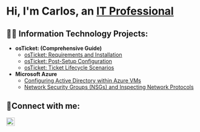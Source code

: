 <h1>Hi, I'm Carlos, an <a href="https://linkedin.com/in/alexander-perez-97a86a2a5">IT Professional</a></h1>

<h2>👨‍💻 Information Technology Projects:</h2>

- <b>osTicket: (Comprehensive Guide)</b>
  - [osTicket: Requirements and Installation](https://github.com/CAP-ITN/osticket-prereqs)
  - [osTicket: Post-Setup Configuration](https://github.com/CAP-ITN/post-install-config)
  - [osTicket: Ticket Lifecycle Scenarios](https://github.com/CAP-ITN/ticket-lifecycle)
- <b>Microsoft Azure</b>
  - [Configuring Active Directory within Azure VMs](https://github.com/CAP-ITN/configure-ad)
  - [Network Security Groups (NSGs) and Inspecting Network Protocols](https://github.com/CAP-ITN/azure-network-protocols)

<h2>🤳Connect with me:</h2>

[<img align="left" alt="Josh | LinkedIn" width="22px" src="https://cdn.jsdelivr.net/npm/simple-icons@v3/icons/linkedin.svg" />][linkedin]

[linkedin]: https://linkedin.com/in/carlos-perez-97a86a2a5/
